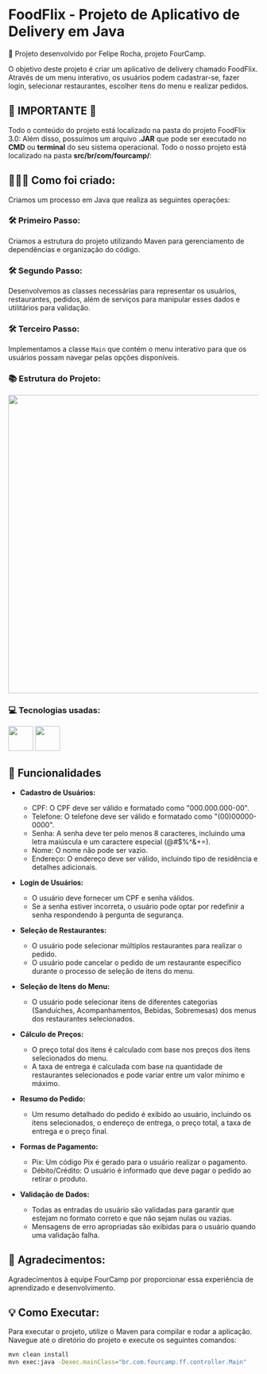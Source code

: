# FoodFlix - Projeto de Aplicativo de Delivery em Java

📌 Projeto desenvolvido por Felipe Rocha, projeto FourCamp.

O objetivo deste projeto é criar um aplicativo de delivery chamado FoodFlix. Através de um menu interativo, os usuários podem cadastrar-se, fazer login, selecionar restaurantes, escolher itens do menu e realizar pedidos.

## **📍 IMPORTANTE 📍**
Todo o conteúdo do projeto está localizado na pasta do projeto FoodFlix 3.0:
Além disso, possuímos um arquivo **.JAR** que pode ser executado no **CMD** ou **terminal** do seu sistema operacional. Todo o nosso projeto está localizado na pasta **src/br/com/fourcamp/**:

## 📝👨‍💻 Como foi criado:
Criamos um processo em Java que realiza as seguintes operações:

### **🛠️ Primeiro Passo:**
Criamos a estrutura do projeto utilizando Maven para gerenciamento de dependências e organização do código.

### **🛠️ Segundo Passo:**
Desenvolvemos as classes necessárias para representar os usuários, restaurantes, pedidos, além de serviços para manipular esses dados e utilitários para validação.

### **🛠️ Terceiro Passo:**
Implementamos a classe `Main` que contém o menu interativo para que os usuários possam navegar pelas opções disponíveis.

### **📚 Estrutura do Projeto:**

<div align="center">
<img src="https://github.com/user-attachments/assets/45a2b7c9-6e39-4a5e-b9c5-752f0458360b" height="600" />
</div>

### 💻 Tecnologias usadas: 
<img src="https://cdn.jsdelivr.net/gh/devicons/devicon/icons/java/java-original-wordmark.svg" width="50" height="50" />    <img src="https://cdn.jsdelivr.net/gh/devicons/devicon/icons/maven/maven-original-wordmark.svg" width="50" height="50" />

## 📖 Funcionalidades

- **Cadastro de Usuários:**
  - CPF: O CPF deve ser válido e formatado como "000.000.000-00".
  - Telefone: O telefone deve ser válido e formatado como "(00)00000-0000".
  - Senha: A senha deve ter pelo menos 8 caracteres, incluindo uma letra maiúscula e um caractere especial (@#$%^&+=).
  - Nome: O nome não pode ser vazio.
  - Endereço: O endereço deve ser válido, incluindo tipo de residência e detalhes adicionais.

- **Login de Usuários:**
  - O usuário deve fornecer um CPF e senha válidos.
  - Se a senha estiver incorreta, o usuário pode optar por redefinir a senha respondendo à pergunta de segurança.

- **Seleção de Restaurantes:**
  - O usuário pode selecionar múltiplos restaurantes para realizar o pedido.
  - O usuário pode cancelar o pedido de um restaurante específico durante o processo de seleção de itens do menu.

- **Seleção de Itens do Menu:**
  - O usuário pode selecionar itens de diferentes categorias (Sanduíches, Acompanhamentos, Bebidas, Sobremesas) dos menus dos restaurantes selecionados.

- **Cálculo de Preços:**
  - O preço total dos itens é calculado com base nos preços dos itens selecionados do menu.
  - A taxa de entrega é calculada com base na quantidade de restaurantes selecionados e pode variar entre um valor mínimo e máximo.

- **Resumo do Pedido:**
  - Um resumo detalhado do pedido é exibido ao usuário, incluindo os itens selecionados, o endereço de entrega, o preço total, a taxa de entrega e o preço final.

- **Formas de Pagamento:**
  - Pix: Um código Pix é gerado para o usuário realizar o pagamento.
  - Débito/Crédito: O usuário é informado que deve pagar o pedido ao retirar o produto.

- **Validação de Dados:**
  - Todas as entradas do usuário são validadas para garantir que estejam no formato correto e que não sejam nulas ou vazias.
  - Mensagens de erro apropriadas são exibidas para o usuário quando uma validação falha.

## 🤝 Agradecimentos:
Agradecimentos à equipe FourCamp por proporcionar essa experiência de aprendizado e desenvolvimento.

## 💡 Como Executar:
Para executar o projeto, utilize o Maven para compilar e rodar a aplicação. Navegue até o diretório do projeto e execute os seguintes comandos:

```bash
mvn clean install
mvn exec:java -Dexec.mainClass="br.com.fourcamp.ff.controller.Main"
